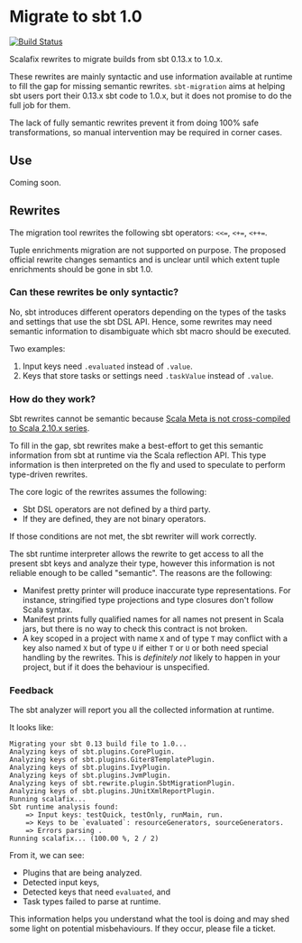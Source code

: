 # Migrate to sbt 1.0
[![Build Status](https://platform-ci.scala-lang.org/api/badges/jvican/sbt-migration-rewrites/status.svg)](https://platform-ci.scala-lang.org/jvican/sbt-migration-rewrites)

Scalafix rewrites to migrate builds from sbt 0.13.x to 1.0.x.

These rewrites are mainly syntactic and use information available at runtime
to fill the gap for missing semantic rewrites. `sbt-migration` aims at helping
sbt users port their 0.13.x sbt code to 1.0.x, but it does not promise to do
the full job for them.

The lack of fully semantic rewrites prevent it from doing 100% safe
transformations, so manual intervention may be required in corner cases. 

## Use

Coming soon.

## Rewrites

The migration tool rewrites the following sbt operators: `<<=`, `<+=`, `<++=`.

Tuple enrichments migration are not supported on purpose.
The proposed official rewrite changes semantics and is unclear until which extent
tuple enrichments should be gone in sbt 1.0.

### Can these rewrites be only syntactic?

No, sbt introduces different operators depending on the types of
the tasks and settings that use the sbt DSL API. Hence, some rewrites
may need semantic information to disambiguate which sbt macro should be executed.

Two examples:
1. Input keys need `.evaluated` instead of `.value`.
2. Keys that store tasks or settings need `.taskValue` instead of `.value`.

### How do they work?

Sbt rewrites cannot be semantic because [Scala Meta is not cross-compiled to Scala 2.10.x series](https://github.com/scalameta/scalameta/issues/295).

To fill in the gap, sbt rewrites make a best-effort to get this semantic
information from sbt at runtime via the Scala reflection API. This type information
is then interpreted on the fly and used to speculate to perform type-driven rewrites.

The core logic of the rewrites assumes the following:

* Sbt DSL operators are not defined by a third party.
* If they are defined, they are not binary operators.

If those conditions are not met, the sbt rewriter will work correctly.

The sbt runtime interpreter allows the rewrite to get access to all the
present sbt keys and analyze their type, however this information is not
reliable enough to be called "semantic". The reasons are the following:
  
* Manifest pretty printer will produce inaccurate type representations.
  For instance, stringified type projections and type closures don't follow Scala syntax.
* Manifest prints fully qualified names for all names not present in
  Scala jars, but there is no way to check this contract is not broken.
* A key scoped in a project with name `X` and of type `T` may conflict with
  a key also named `X` but of type `U` if either `T` or `U` or both need special
  handling by the rewrites. This is *definitely not* likely to happen in your
  project, but if it does the behaviour is unspecified.
  
### Feedback

The sbt analyzer will report you all the collected information at runtime.

It looks like:

```
Migrating your sbt 0.13 build file to 1.0...
Analyzing keys of sbt.plugins.CorePlugin.
Analyzing keys of sbt.plugins.Giter8TemplatePlugin.
Analyzing keys of sbt.plugins.IvyPlugin.
Analyzing keys of sbt.plugins.JvmPlugin.
Analyzing keys of sbt.rewrite.plugin.SbtMigrationPlugin.
Analyzing keys of sbt.plugins.JUnitXmlReportPlugin.
Running scalafix...
Sbt runtime analysis found:
	=> Input keys: testQuick, testOnly, runMain, run.
	=> Keys to be `evaluated`: resourceGenerators, sourceGenerators.
	=> Errors parsing .
Running scalafix... (100.00 %, 2 / 2)
```

From it, we can see:

* Plugins that are being analyzed.
* Detected input keys,
* Detected keys that need `evaluated`, and
* Task types failed to parse at runtime.

This information helps you understand what the tool is doing and may shed some
light on potential misbehaviours. If they occur, please file a ticket.
